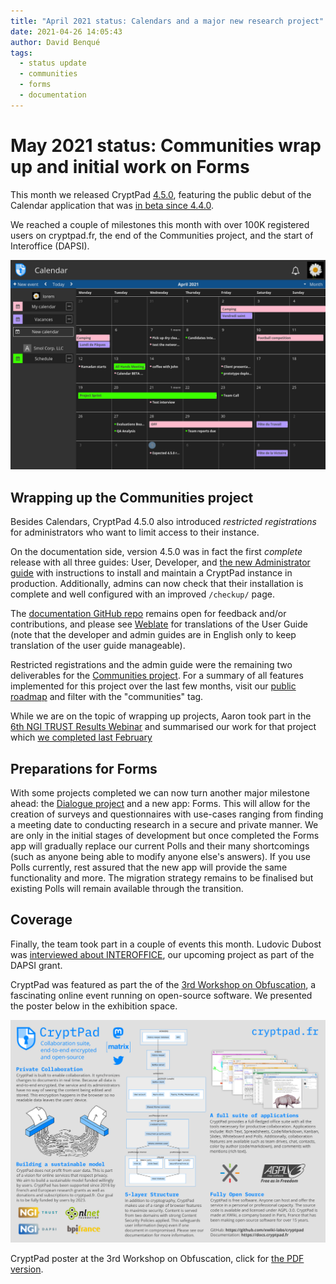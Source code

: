 ```yaml
---
title: "April 2021 status: Calendars and a major new research project"
date: 2021-04-26 14:05:43
author: David Benqué
tags:
  - status update
  - communities
  - forms 
  - documentation
---
```


# May 2021 status: Communities wrap up and initial work on Forms

This month we released CryptPad [4.5.0](https://github.com/xwiki-labs/cryptpad/releases/4.5.0), featuring the public debut of the Calendar application that was [in beta since 4.4.0](https://blog.cryptpad.fr/2021/04/26/status-april-2021/).   

We reached a couple of milestones this month with over 100K registered users on cryptpad.fr, the end of the Communities project, and the start of Interoffice (DAPSI).  

![The calendar application shown in dark mode, now ready for public use!](/images/calendar-dark.png)  


## Wrapping up the Communities project

Besides Calendars, CryptPad 4.5.0 also introduced _restricted registrations_ for administrators who want to limit access to their instance.   

On the documentation side, version 4.5.0 was in fact the first _complete_ release with all three guides: User, Developer, and [the new Administrator guide](https://docs.cryptpad.fr/en/admin_guide/index.html) with instructions to install and maintain a CryptPad instance in production. Additionally, admins can now check that their installation is complete and well configured with an improved `/checkup/` page.   

The [documentation GitHub repo](https://github.com/xwiki-labs/cryptpad-documentation) remains open for feedback and/or contributions, and please see [Weblate](https://weblate.cryptpad.fr/projects/user-guide/) for translations of the User Guide (note that the developer and admin guides are in English only to keep translation of the user guide manageable).  

Restricted registrations and the admin guide were the remaining two deliverables for the [Communities project](https://nlnet.nl/project/Cryptpad-Communities/). For a summary of all features implemented for this project over the last few months, visit our [public roadmap](https://cryptpad.fr/kanban/#/2/kanban/view/PLM0C3tFWvYhd+EPzXrbT+NxB76Z5DtZhAA5W5hG9wo/) and filter with the "communities" tag.   

While we are on the topic of wrapping up projects, Aaron took part in the [6th NGI TRUST Results Webinar](https://www.ngi.eu/event/ngi_trust-webinar-results-6/?instance_id=519) and summarised our work for that project which [we completed last February](https://blog.cryptpad.fr/2021/02/24/status-feb-2021/)  


## Preparations for Forms

With some projects completed we can now turn another major milestone ahead: the [Dialogue project](https://nlnet.nl/project/CryptPadForms/) and a new app: Forms. This will allow for the creation of surveys and questionnaires with use-cases ranging from finding a meeting date to conducting research in a secure and private manner. We are only in the initial stages of development but once completed the Forms app will gradually replace our current Polls and their many shortcomings (such as anyone being able to modify anyone else's answers). If you use Polls currently, rest assured that the new app will provide the same functionality and more. The migration strategy remains to be finalised but existing Polls will remain available through the transition.   


## Coverage

Finally, the team took part in a couple of events this month. Ludovic Dubost was [interviewed about INTEROFFICE](https://www.capdigital.com/en/dapsi-2nd-open-call-results-are-out-discover-one-of-the-winners-xwiki/), our upcoming project as part of the DAPSI grant.  

CryptPad was featured as part the of the [3rd Workshop on Obfuscation](https://3rd.obfuscationworkshop.org/), a fascinating online event running on open-source software. We presented the poster below in the exhibition space.  

![The CryptPad poster presented at the workshop](/images/cryptpad-poster.png)  

CryptPad poster at the 3rd Workshop on Obfuscation, click for [the PDF version](https://cryptpad.fr/file/#/2/file/LSBSej8liq5+v+igXgS6vDXA/).  
